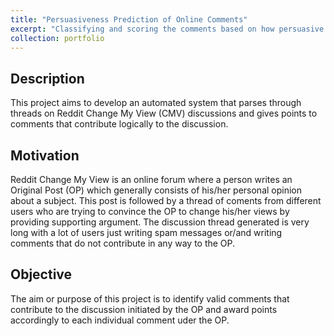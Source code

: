 ```yaml
---
title: "Persuasiveness Prediction of Online Comments"
excerpt: "Classifying and scoring the comments based on how persuasive they are to the idea represented in an Reddit CMV Original Post "
collection: portfolio
---
```





## Description
This project aims to develop an automated system that parses through threads on Reddit Change My View (CMV) discussions and gives points to comments that contribute logically to the discussion.

## Motivation
Reddit Change My View is an online forum where a person writes an Original Post (OP) which generally consists of his/her personal opinion about a subject. This post is followed by a thread of coments from different users who are trying to convince the OP to change his/her views by providing supporting argument. The discussion thread generated is very long with a lot of users just writing spam messages or/and writing comments that do not contribute in any way to the OP.

## Objective
The aim or purpose of this project is to identify valid comments that contribute to the discussion initiated by the OP and award points accordingly to each individual comment uder the OP.

